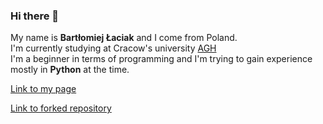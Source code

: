 ### Hi there 👋

<!--
**BartlomiejLac/BartlomiejLac** is a ✨ _special_ ✨ repository because its `README.md` (this file) appears on your GitHub profile.

Here are some ideas to get you started:

- 🔭 I’m currently working on ...
- 🌱 I’m currently learning ...
- 👯 I’m looking to collaborate on ...
- 🤔 I’m looking for help with ...
- 💬 Ask me about ...
- 📫 How to reach me: ...
- 😄 Pronouns: ...
- ⚡ Fun fact: ...
-->
My name is **Bartłomiej Łaciak** and I come from Poland.  
I'm currently studying at Cracow's university [AGH](https://www.agh.edu.pl/en/)  
I'm a beginner in terms of programming and I'm trying to gain experience mostly in **Python** at the time.

[Link to my page](https://bartlomiejlac.github.io)

[Link to forked repository](https://github.com/BartlomiejLac/MODNet)
